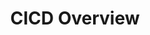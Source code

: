 ---
title: "CICD Overview"
tags: [CICD, Continuous Integration, Continuous Delivery, Continuous Deployment]
sidebar_position: 1
last_update:
  date: 2/5/2023
---